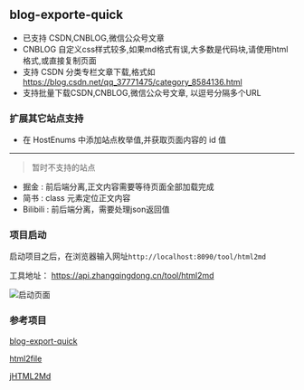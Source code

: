 ## blog-exporte-quick

- 已支持 CSDN,CNBLOG,微信公众号文章
- CNBLOG 自定义css样式较多,如果md格式有误,大多数是代码块,请使用html格式,或直接复制页面
- 支持 CSDN 分类专栏文章下载,格式如 https://blog.csdn.net/qq_37771475/category_8584136.html
- 支持批量下载CSDN,CNBLOG,微信公众号文章, 以逗号分隔多个URL

### 扩展其它站点支持

- 在 HostEnums 中添加站点枚举值,并获取页面内容的 id 值

----------

> 暂时不支持的站点

- 掘金 : 前后端分离,正文内容需要等待页面全部加载完成
- 简书 : class 元素定位正文内容
- Bilibili : 前后端分离，需要处理json返回值



### 项目启动
启动项目之后，在浏览器输入网址`http://localhost:8090/tool/html2md`

工具地址：
https://api.zhangqingdong.cn/tool/html2md

![启动页面](http://file.zhangqingdong.cn/image-20210917182716129.png "启动页面")

### 参考项目

[blog-export-quick](https://github.com/vector4wang/blog-export-quick)

[html2file](https://github.com/petterobam/html2file)

[jHTML2Md](https://github.com/nico2sh/jHTML2Md)
